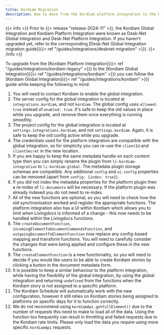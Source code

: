 ```yaml
---
title: Kordiam Migration
description: How to move from the Kordiam platform integration to the Kordiam global integration
---
```


{{< info >}}
  Prior to {{< release "release-2024-11" >}}, the Kordiam Global Integration and Kordiam Platform Integration were known as Desk-Net Global Integration and Desk-Net Platform Integration. If you haven't upgraded yet, refer to the corresponding [Desk-Net Global Integration migration guide]({{< ref "/guides/integrations/desknet-migration" >}}).
{{< /info >}}

To upgrade from the [Kordiam Platform Integration]({{< ref "/guides/integrations/kordiam-legacy" >}}) to the [Kordiam Global Integration]({{< ref "/guides/integrations/kordiam" >}}) you can follow the [Kordiam Global Integration]({{< ref "/guides/integrations/kordiam" >}}) guide while keeping the following in mind:

1. You will need to contact Kordiam to enable the global integration.
2. The server config for the global integration is located at `integrations.kordiam`, and not `kordiam`. The global config uses `allowed: true` instead of `enabled: true`. It's safe to keep the old values in place while you upgrade, and remove them once everything is running smoothly.
3. The project config for the global integration is located at `settings.integrations.kordiam`, and not `settings.kordiam`. Again, it is safe to keep the old config active while you upgrade.
4. The credentials used for the platform integration are compatible with the global integration, so for simplicity you can re-use the `clientId` and `clientSecret` in the new location.
5. If you are happy to keep the same metadata handle on each content type then you can simply rename the plugin from `li-kordiam-integration` to `li-kordiam-global`. The metadata plugin storage schemas are compatible. Any additional `config` and `ui.config` properties can be removed (apart from `config: {index: true}`).
6. If you did not index the metadata properties for the platform plugin then a re-index of `li-documents` will be necessary. If the platform plugin was already indexed you do not need to re-index.
7. All of the new functions are optional, so you will need to check how the old synchronisation worked and register the appropriate functions. The platform integration also has a UI within Kordiam which allows you to limit when Livingdocs is informed of a change - this now needs to be handled within the Livingdocs functions.
8. The `createDocumentFunction`, `incomingElementToDocumentCommandsFunction`, and `outgoingDocumentToElementFunction` now replace any config-based mapping and transform functions. You will need to carefully consider the changes that were being applied and configure these in the new functions.
9. The `createElementFunction` is a new functionality, so you will need to decide if you would like users to be able to create Kordiam stories by clicking a button in the document metadata form.
10. It is possible to keep a similar behaviour to the platform integration, while having the flexibility of the global integration, by using the global integration and returning `undefined` from the functions when the Kordiam story is not assigned to a specific platform.
11. The Kordiam Schedule will automatically work with the new configuration, however it still relies on Kordiam stories being assigned to platforms on specific days for it to function correctly.
12. We do not recommend using `kordiamApi.getFullElement()` due to the number of requests this need to make to load all of the data. Using the function too frequently can result in throttling and failed requests due to the Kordiam rate limits. Please only load the data you require using more specific `kordiamApi` requests.
